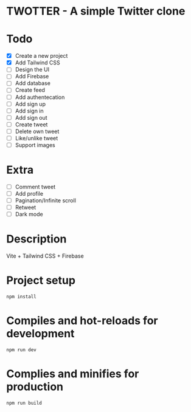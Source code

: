 # TWOTTER - A simple Twitter clone 

# Todo 
- [x] Create a new project 
- [x] Add Tailwind CSS
- [ ] Design the UI
- [ ] Add Firebase
- [ ] Add database
- [ ] Create feed
- [ ] Add authentecation
- [ ] Add sign up 
- [ ] Add sign in
- [ ] Add sign out
- [ ] Create tweet
- [ ] Delete own tweet
- [ ] Like/unlike tweet
- [ ] Support images

# Extra 
- [ ] Comment tweet
- [ ] Add profile
- [ ] Pagination/Infinite scroll
- [ ] Retweet
- [ ] Dark mode

# Description 
Vite + Tailwind CSS + Firebase

# Project setup

```
npm install 
```

# Compiles and hot-reloads for development 

```
npm run dev
```
# Complies and minifies for production 

``` 
npm run build
```
